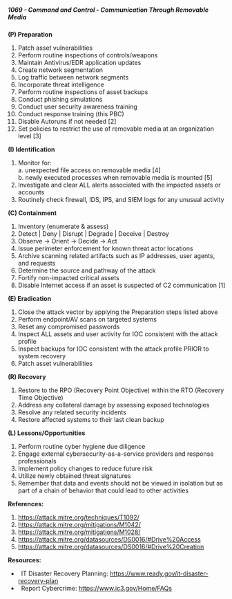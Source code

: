 ##### **1069 - Command and Control - Communication Through Removable Media**

**(P) Preparation**

1.  Patch asset vulnerabilities
2.  Perform routine inspections of controls/weapons
3.  Maintain Antivirus/EDR application updates
4.  Create network segmentation
5.  Log traffic between network segments
6.  Incorporate threat intelligence
7.  Perform routine inspections of asset backups
8.  Conduct phishing simulations
9.  Conduct user security awareness training
10.  Conduct response training (this PBC)
11.  Disable Autoruns if not needed \[2\]
12.  Set policies to restrict the use of removable media at an organization level \[3\]

**(I) Identification**

1.  Monitor for:  
    a. unexpected file access on removable media \[4\]  
    b. newly executed processes when removable media is mounted \[5\]
2.  Investigate and clear ALL alerts associated with the impacted assets or accounts
3.  Routinely check firewall, IDS, IPS, and SIEM logs for any unusual activity

**(C) Containment**

1.  Inventory (enumerate & assess)
2.  Detect | Deny | Disrupt | Degrade | Deceive | Destroy
3.  Observe -> Orient -> Decide -> Act
4.  Issue perimeter enforcement for known threat actor locations
5.  Archive scanning related artifacts such as IP addresses, user agents, and requests
6.  Determine the source and pathway of the attack
7.  Fortify non-impacted critical assets
8.  Disable Internet access if an asset is suspected of C2 communication \[1\]

**(E) Eradication**

1.  Close the attack vector by applying the Preparation steps listed above
2.  Perform endpoint/AV scans on targeted systems
3.  Reset any compromised passwords
4.  Inspect ALL assets and user activity for IOC consistent with the attack profile
5.  Inspect backups for IOC consistent with the attack profile PRIOR to system recovery
6.  Patch asset vulnerabilities

**(R) Recovery**

1.  Restore to the RPO (Recovery Point Objective) within the RTO (Recovery Time Objective)
2.  Address any collateral damage by assessing exposed technologies
3.  Resolve any related security incidents
4.  Restore affected systems to their last clean backup

**(L) Lessons/Opportunities**

1.  Perform routine cyber hygiene due diligence
2.  Engage external cybersecurity-as-a-service providers and response professionals
3.  Implement policy changes to reduce future risk
4.  Utilize newly obtained threat signatures
5.  Remember that data and events should not be viewed in isolation but as part of a chain of behavior that could lead to other activities

**References:**

1.  https://attack.mitre.org/techniques/T1092/
2.  https://attack.mitre.org/mitigations/M1042/
3.  https://attack.mitre.org/mitigations/M1028/
4.  https://attack.mitre.org/datasources/DS0016/#Drive%20Access
5.  https://attack.mitre.org/datasources/DS0016/#Drive%20Creation

**Resources:**


*    IT Disaster Recovery Planning: https://www.ready.gov/it-disaster-recovery-plan
*    Report Cybercrime: https://www.ic3.gov/Home/FAQs